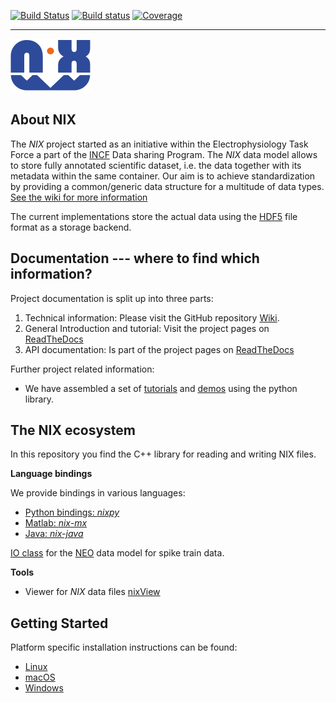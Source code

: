 [![Build Status](https://travis-ci.org/G-Node/nix.svg?branch=master)](https://travis-ci.org/G-Node/nix)
[![Build status](https://ci.appveyor.com/api/projects/status/1qlcasjg2fpqotig/branch/master?svg=true)](https://ci.appveyor.com/project/G-Node/nix/branch/master)
[![Coverage](https://codecov.io/gh/G-Node/nix/branch/master/graph/badge.svg)](https://codecov.io/gh/G-Node/nix)

---

![nix_logo](docs/nix_logo.png "NIX")

About NIX
---------

The *NIX* project started as an initiative within the
Electrophysiology Task Force a part of the
[INCF](http://www.incf.org/) Data sharing Program.  The *NIX* data
model allows to store fully annotated scientific dataset, i.e. the
data together with its metadata within the same container. Our aim is
to achieve standardization by providing a common/generic data
structure for a multitude of data types.  [See the wiki for more
information](https://github.com/G-Node/nix/wiki)


The current implementations store the actual data using the [HDF5](http://www.hdfgroup.org/) file format as a storage backend.

Documentation --- where to find which information?
--------------------------------------------------

Project documentation is split up into three parts:
1. Technical information: Please visit the GitHub repository [Wiki](https://github.com/G-Node/nix/wiki).
2. General Introduction and tutorial: Visit the project pages on [ReadTheDocs](https://nixio.readthedocs.io/en/latest/)
3. API documentation: Is part of the project pages on [ReadTheDocs](https://nixio.readthedocs.io/en/latest/api/library_root.html)

Further project related information:

- We have assembled a set of
 [tutorials](http://g-node.github.io/nixpy/tutorial.html "Python Tutorial") and
 [demos](https://github.com/g-node/nix-demo "Jupiter notebooks demonstrating nix for various use-cases") using the python library.


The NIX ecosystem
-----------------

In this repository you find the C++ library for reading and writing NIX files.

**Language bindings**

We provide bindings in various languages:

- [Python bindings: *nixpy*](https://github.com/g-node/nixpy "Python library either as bindings or using h5py")
- [Matlab: *nix-mx*](https://github.com/g-node/nix-mx "Matlab language bindings, requires the C++ library")
- [Java: *nix-java*](https://github.com/g-node/nix-java "Java language bindings, requires the C++ library")

[IO class](https://github.com/python-neo-nixio) for the [NEO](http://neuralensemble.org/neo/) data model for spike train data.

**Tools**

- Viewer for *NIX* data files [nixView](https://github.com/bendalab/nixview "NixView - viewer for nix files")


Getting Started
---------------

Platform specific installation instructions can be found:

- [Linux](docs/install_linux.md)
- [macOS](docs/install_mac.md)
- [Windows](docs/install_win.md)
